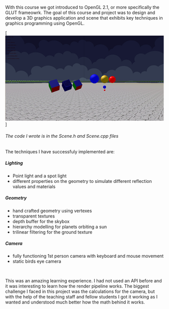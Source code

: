With this course we got introduced to OpenGL 2.1, or more specifically the GLUT frameowrk. The goal of this course and project was to design and develop a 3D graphics application 
and scene that exhibits key techniques in graphics programming using OpenGL. 

[![Scene Demo](opengl.png)]

###### The code I wrote is in the Scene.h and Scene.cpp files
  
The techniques I have successfuly implemented are:
  
##### Lighting 
- Point light and a spot light
- different properties on the geometry to simulate different reflection values and materials


##### Geometry 
- hand crafted geometry using vertexes
- transparent textures
- depth buffer for the skybox
- hierarchy modelling for planets orbiting a sun
- trilinear filtering for the ground texture 
 
##### Camera
- fully functioning 1st person camera with keyboard and mouse movement
- static birds eye camera
</br>

This was an amazing learning experience. I had not used an API before and it was interesting to learn how the render pipeline works. 
The biggest challenge I faced in this project was the calculations for the camera, but with the help of the teaching staff and fellow students I got it working as I wanted 
and understood much better how the math behind it works. 
